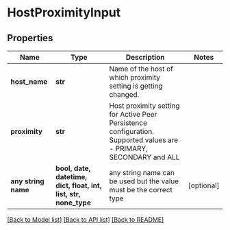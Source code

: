 # HostProximityInput


## Properties
Name | Type | Description | Notes
------------ | ------------- | ------------- | -------------
**host_name** | **str** | Name of the host of which proximity setting is getting changed. | 
**proximity** | **str** | Host proximity setting for Active Peer Persistence configuration. Supported values are - PRIMARY, SECONDARY and ALL | 
**any string name** | **bool, date, datetime, dict, float, int, list, str, none_type** | any string name can be used but the value must be the correct type | [optional]

[[Back to Model list]](../README.md#documentation-for-models) [[Back to API list]](../README.md#documentation-for-api-endpoints) [[Back to README]](../README.md)


